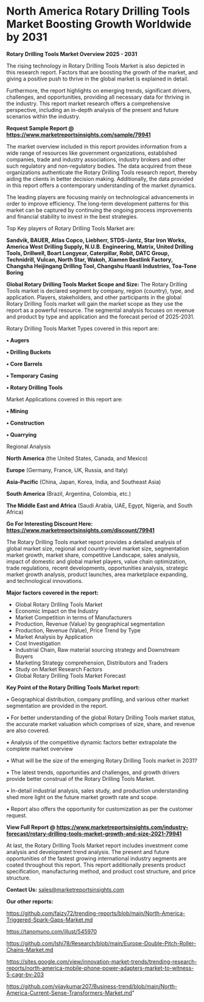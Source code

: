 # North America Rotary Drilling Tools Market Boosting Growth Worldwide by 2031

<Strong> Rotary Drilling Tools Market Overview 2025 - 2031</strong>

The rising technology in Rotary Drilling Tools Market is also depicted in this research report. Factors that are boosting the growth of the market, and giving a positive push to thrive in the global market is explained in detail.

Furthermore, the report highlights on emerging trends, significant drivers, challenges, and opportunities, providing all necessary data for thriving in the industry. This report market research offers a comprehensive perspective, including an in-depth analysis of the present and future scenarios within the industry.

<strong>Request Sample Report @ <a href=https://www.marketreportsinsights.com/sample/79941>https://www.marketreportsinsights.com/sample/79941</a></strong>

The market overview included in this report provides information from a wide range of resources like government organizations, established companies, trade and industry associations, industry brokers and other such regulatory and non-regulatory bodies. The data acquired from these organizations authenticate the Rotary Drilling Tools research report, thereby aiding the clients in better decision making. Additionally, the data provided in this report offers a contemporary understanding of the market dynamics.

The leading players are focusing mainly on technological advancements in order to improve efficiency. The long-term development patterns for this market can be captured by continuing the ongoing process improvements and financial stability to invest in the best strategies.

Top Key players of Rotary Drilling Tools Market are:

<strong>Sandvik, BAUER, Atlas Copco, Liebherr, STDS-Jantz, Star Iron Works, America West Drilling Supply, N.U.B. Engineering, Matrix, United Drilling Tools, Drillwell, Boart Longyear, Caterpillar, Robit, DATC Group, Technidrill, Vulcan, North Star, Wakoh, Xiamen Bestlink Factory, Changsha Heijingang Drilling Tool, Changshu Huanli Industries, Toa-Tone Boring</strong>

<strong><b>Global Rotary Drilling Tools Market Scope and Size:</b></strong>
The Rotary Drilling Tools market is declared segment by company, region (country), type, and application. Players, stakeholders, and other participants in the global Rotary Drilling Tools market will gain the market scope as they use the report as a powerful resource. The segmental analysis focuses on revenue and product by type and application and the forecast period of 2025-2031.

Rotary Drilling Tools Market Types covered in this report are:

<strong>• Augers

• Drilling Buckets

• Core Barrels

• Temporary Casing

• Rotary Drilling Tools</strong>

Market Applications covered in this report are:

<strong>• Mining

• Construction

• Quarrying</strong> 

Regional Analysis

<strong>North America</strong> (the United States, Canada, and Mexico)

<strong>Europe</strong> (Germany, France, UK, Russia, and Italy)

<strong>Asia-Pacific</strong> (China, Japan, Korea, India, and Southeast Asia)

<strong>South America</strong> (Brazil, Argentina, Colombia, etc.)

<strong>The Middle East and Africa</strong> (Saudi Arabia, UAE, Egypt, Nigeria, and South Africa)

<strong>Go For Interesting Discount Here: <a href=https://www.marketreportsinsights.com/discount/79941>https://www.marketreportsinsights.com/discount/79941</a></strong>

The Rotary Drilling Tools market report provides a detailed analysis of global market size, regional and country-level market size, segmentation market growth, market share, competitive Landscape, sales analysis, impact of domestic and global market players, value chain optimization, trade regulations, recent developments, opportunities analysis, strategic market growth analysis, product launches, area marketplace expanding, and technological innovations.

<strong><b>Major factors covered in the report:</b></strong>
<ul>
  <li>Global Rotary Drilling Tools Market </li>
  <li>Economic Impact on the Industry</li>
  <li>Market Competition in terms of Manufacturers</li>
  <li>Production, Revenue (Value) by geographical segmentation</li>
  <li>Production, Revenue (Value), Price Trend by Type</li>
  <li>Market Analysis by Application</li>
  <li>Cost Investigation</li>
  <li>Industrial Chain, Raw material sourcing strategy and Downstream Buyers</li>
  <li>Marketing Strategy comprehension, Distributors and Traders</li>
  <li>Study on Market Research Factors</li>
  <li>Global Rotary Drilling Tools Market Forecast</li>
</ul>

<strong><b>Key Point of the Rotary Drilling Tools Market report:</b></strong>

• Geographical distribution, company profiling, and various other market segmentation are provided in the report.

• For better understanding of the global Rotary Drilling Tools market status, the accurate market valuation which comprises of size, share, and revenue are also covered.

• Analysis of the competitive dynamic factors better extrapolate the complete market overview

• What will be the size of the emerging Rotary Drilling Tools market in 2031?

• The latest trends, opportunities and challenges, and growth drivers provide better construal of the Rotary Drilling Tools Market.

• In-detail industrial analysis, sales study, and production understanding shed more light on the future market growth rate and scope.

• Report also offers the opportunity for customization as per the customer request.

<strong><b>View Full Report @ <a href=https://www.marketreportsinsights.com/industry-forecast/rotary-drilling-tools-market-growth-and-size-2021-79941>https://www.marketreportsinsights.com/industry-forecast/rotary-drilling-tools-market-growth-and-size-2021-79941</a></b></strong>


At last, the Rotary Drilling Tools Market report includes investment come analysis and development trend analysis. The present and future opportunities of the fastest growing international industry segments are coated throughout this report. This report additionally presents product specification, manufacturing method, and product cost structure, and price structure.

<strong>Contact Us:</strong>
sales@marketreportsinsights.com

<strong>Our other reports:</strong>

<a href=https://github.com/faizy72/trending-reports/blob/main/North-America-Triggered-Spark-Gaps-Market.md>https://github.com/faizy72/trending-reports/blob/main/North-America-Triggered-Spark-Gaps-Market.md</a>

<a href=https://tanomuno.com/illust/545970>https://tanomuno.com/illust/545970</a>

<a href=https://github.com/Ishi78/Research/blob/main/Europe-Double-Pitch-Roller-Chains-Market.md>https://github.com/Ishi78/Research/blob/main/Europe-Double-Pitch-Roller-Chains-Market.md</a>

<a href=https://sites.google.com/view/innovation-market-trends/trending-research-reports/north-america-mobile-phone-power-adapters-market-to-witness-5-cagr-by-203>https://sites.google.com/view/innovation-market-trends/trending-research-reports/north-america-mobile-phone-power-adapters-market-to-witness-5-cagr-by-203</a>

<a href=https://github.com/vijaykumar207/Business-trend/blob/main/North-America-Current-Sense-Transformers-Market.md>https://github.com/vijaykumar207/Business-trend/blob/main/North-America-Current-Sense-Transformers-Market.md</a>"

